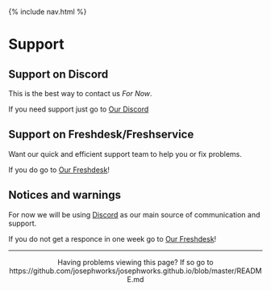 {% include nav.html %}
# Support
## Support on Discord
This is the best way to contact us *For Now*.

If you need support just go to [Our Discord](DISCORD.md)

## Support on Freshdesk/Freshservice
Want our quick and efficient support team to help you or fix problems.

If you do go to [Our Freshdesk](https://josephworks.freshservice.com/support/home)!

## Notices and warnings
For now we will be using [Discord](https://discordapp.com/) as our main source of communication and support.

If you do not get a responce in one week go to [Our Freshdesk](https://josephworks.freshservice.com/support/home)!

------
<p align="center">Having problems viewing this page? If so go to https://github.com/josephworks/josephworks.github.io/blob/master/README.md </p>

